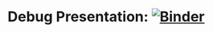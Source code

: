 #  Debug Presentation:  [![Binder](https://mybinder.org/badge_logo.svg)](https://mybinder.org/v2/gh/climateamante/workshop/master)